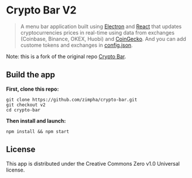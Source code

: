 # Crypto Bar V2
> A menu bar application built using <a href="https://electronjs.org/" target="_blank">Electron</a> and  <a href="https://reactjs.org/" target="_blank">React</a> that updates cryptocurrencies prices in real-time using data from exchanges (Coinbase, Binance, OKEX, Huobi) and [CoinGecko](https://www.coingecko.com/). And you can add custome tokens and exchanges in [config.json](./config.json).

Note: this is a fork of the original repo [Crypto Bar](https://github.com/geraldoramos/crypto-bar.git).

## Build the app

**First, clone this repo:**
 ```
git clone https://github.com/zimpha/crypto-bar.git
git checkout v2
cd crypto-bar
 ```

**Then install and launch:**
```
npm install && npm start
```

## License
This app is distributed under the Creative Commons Zero v1.0 Universal license.